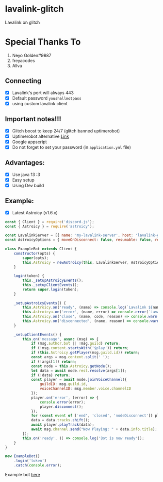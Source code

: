 # lavalink-glitch
Lavalink on glitch
<br>
# Special Thanks To
1. Neyo Golden#9887
2. freyacodes
3. Allva

## Connecting
- [x] Lavalink's port will always 443
- [x] Default password `youshallnotpass`
- [x] using custom lavalink client

## Important notes!!!
- [x] Glitch boost to keep 24/7 (glitch banned uptimerobot) 
- [x] Uptimerobot alternative [Link](https://discord.gg/X4vS3gn9N2)
- [x] Google appscript
- [x] Do not forget to set your password (in `application.yml` file)

## Advantages:
- [x] Use java 13 :3
- [x] Easy setup
- [x] Using Dev build

## Example:

- [x] Latest Astroicy (v1.6.x)
```js
const { Client } = require('discord.js');
const { Astroicy } = require('astroicy');
 
const LavalinkServer = [{ name: 'my-lavalink-server', host: 'lavalink-glitch.glitch.me', port: 443, auth: 'youshallnotpass', secure: true }];
const AstroicyOptions = { moveOnDisconnect: false, resumable: false, resumableTimeout: 30, reconnectTries: 2, restTimeout: 10000 };
 
class ExampleBot extends Client {
    constructor(opts) {
        super(opts);
        this.Astroicy = newAstroicy(this, LavalinkServer, AstroicyOptions);
    }
 
    login(token) {
        this._setupAstroicyEvents();
        this._setupClientEvents();
        return super.login(token);
    }
 
    _setupAstroicyEvents() {
        this.Astroicy.on('ready', (name) => console.log(`Lavalink ${name}: Ready!`));
        this.Astroicyu.on('error', (name, error) => console.error(`Lavalink ${name}: Error Caught,`, error));
        this.Astroicy.on('close', (name, code, reason) => console.warn(`Lavalink ${name}: Closed, Code ${code}, Reason ${reason || 'No reason'}`));
        this.Astroicy.on('disconnected', (name, reason) => console.warn(`Lavalink ${name}: Disconnected, Reason ${reason || 'No reason'}`));
    }
 
    _setupClientEvents() {
        this.on('message', async (msg) => {
            if (msg.author.bot || !msg.guild) return;
            if (!msg.content.startsWith('$play')) return;
            if (this.Astroicy.getPlayer(msg.guild.id)) return;
            const args = msg.content.split(' ');
            if (!args[1]) return;
            const node = this.Astroicy.getNode();
            let data = await node.rest.resolve(args[1]);
            if (!data) return;
            const player = await node.joinVoiceChannel({
                guildID: msg.guild.id,
                voiceChannelID: msg.member.voice.channelID
            }); 
            player.on('error', (error) => {
                console.error(error);
                player.disconnect();
            });
            for (const event of ['end', 'closed', 'nodeDisconnect']) player.on(event, () => player.disconnect());
            data = data.tracks.shift();
            await player.playTrack(data); 
            await msg.channel.send("Now Playing: " + data.info.title);
        });
        this.on('ready', () => console.log('Bot is now ready'));
    }
}
 
new ExampleBot()
    .login('token')
    .catch(console.error);
```
Example bot [here](https://github.com/Allvaa/lavalink-musicbot)
